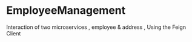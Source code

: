 # EmployeeManagement
Interaction of two microservices , employee &amp; address , Using the Feign Client
